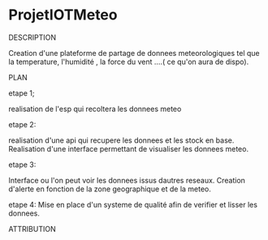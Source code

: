 # ProjetIOTMeteo


DESCRIPTION

Creation d'une plateforme de partage de donnees meteorologiques tel que la temperature, l'humidité , la force du vent ....( ce qu'on aura de dispo).

PLAN

etape 1;

realisation de l'esp qui recoltera les donnees meteo

etape 2:

realisation d'une api qui recupere les donnees et les stock en base.
Realisation d'une interface permettant de visualiser les donnees meteo.



etape 3:

Interface ou l'on peut voir les donnees issus dautres reseaux.
Creation d'alerte en fonction de la zone geographique et de la meteo.

etape 4:
Mise en place d'un systeme de qualité afin de verifier et lisser les donnees.

ATTRIBUTION


